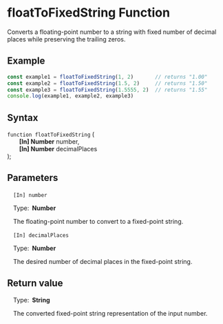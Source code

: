 # floatToFixedString Function
Converts a floating-point number to a string with fixed number of decimal places while preserving the trailing zeros.

## Example
```Javascript
const example1 = floatToFixedString(1, 2)       // returns "1.00"
const example2 = floatToFixedString(1.5, 2)     // returns "1.50"
const example3 = floatToFixedString(1.5555, 2)  // returns "1.55"
console.log(example1, example2, example3)
```
## Syntax  
`function floatToFixedString` (  
  &emsp;&emsp;**[In] Number** number,  
  &emsp;&emsp;**[In] Number** decimalPlaces  
);

## Parameters
 &emsp;`[In] number`  

 &emsp;Type:&ensp;**Number**  

 &emsp;The floating-point number to convert to a fixed-point string.


 &emsp;`[In] decimalPlaces`  

 &emsp;Type:&ensp;**Number**  

 &emsp;The desired number of decimal places in the fixed-point string.

## Return value

 &emsp;Type:&ensp;**String**  

 &emsp;The converted fixed-point string representation of the input number.
